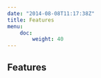 ```yaml
---
date: "2014-08-08T11:17:38Z"
title: Features
menu:
    doc:
        weight: 40
---
```



Features
--------